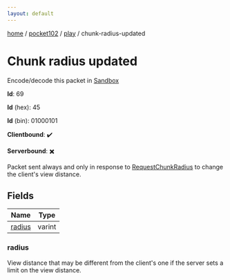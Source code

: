 ```yaml
---
layout: default
---
```


[home](/)  /  [pocket102](/protocol/pocket102)  /  [play](/protocol/pocket102/play)  /  chunk-radius-updated

# Chunk radius updated

Encode/decode this packet in [Sandbox](../../../sandbox/pocket102#play.chunk_radius_updated)

**Id**: 69

**Id** (hex): 45

**Id** (bin): 01000101

**Clientbound**: ✔️

**Serverbound**: ✖️

Packet sent always and only in response to [RequestChunkRadius](#play_request-chunk-radius) to change the client's view distance.

## Fields

Name | Type
---|---
[radius](#radius) | varint

### radius

View distance that may be different from the client's one if the server sets a limit on the view distance.
